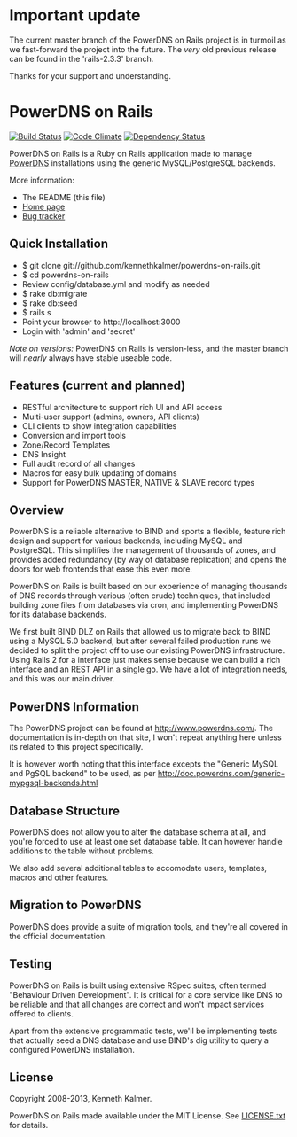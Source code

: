 # Important update

The current master branch of the PowerDNS on Rails project is in turmoil as we fast-forward the project into the future.
The _very_ old previous release can be found in the 'rails-2.3.3' branch.

Thanks for your support and understanding.

# PowerDNS on Rails

[![Build Status](https://travis-ci.org/kennethkalmer/powerdns-on-rails.png?branch=master)](https://travis-ci.org/kennethkalmer/powerdns-on-rails)
[![Code Climate](https://codeclimate.com/github/kennethkalmer/powerdns-on-rails.png)](https://codeclimate.com/github/kennethkalmer/powerdns-on-rails)
[![Dependency Status](https://gemnasium.com/kennethkalmer/powerdns-on-rails.png)](https://gemnasium.com/kennethkalmer/powerdns-on-rails)

PowerDNS on Rails is a Ruby on Rails application made to manage [PowerDNS](http://www.powerdns.com/) installations using the generic MySQL/PostgreSQL backends.

More information:

* The README (this file)
* [Home page](http://kennethkalmer.github.com/powerdns-on-rails)
* [Bug tracker](http://github.com/kennethkalmer/powerdns-on-rails/issues)

## Quick Installation

* $ git clone git://github.com/kennethkalmer/powerdns-on-rails.git
* $ cd powerdns-on-rails
* Review config/database.yml and modify as needed
* $ rake db:migrate
* $ rake db:seed
* $ rails s
* Point your browser to http://localhost:3000
* Login with 'admin' and 'secret'

_Note on versions:_ PowerDNS on Rails is version-less, and the master branch will _nearly_ always have stable useable code.

## Features (current and planned)

* RESTful architecture to support rich UI and API access
* Multi-user support (admins, owners, API clients)
* CLI clients to show integration capabilities
* Conversion and import tools
* Zone/Record Templates
* DNS Insight
* Full audit record of all changes
* Macros for easy bulk updating of domains
* Support for PowerDNS MASTER, NATIVE & SLAVE record types

## Overview

PowerDNS is a reliable alternative to BIND and sports a flexible, feature rich
design and support for various backends, including MySQL and PostgreSQL. This
simplifies the management of thousands of zones, and provides added redundancy
(by way of database replication) and opens the doors for web frontends that ease
this even more.

PowerDNS on Rails is built based on our experience of managing thousands of DNS
records through various (often crude) techniques, that included building zone
files from databases via cron, and implementing PowerDNS for its database backends.

We first built BIND DLZ on Rails that allowed us to migrate back to BIND using a
MySQL 5.0 backend, but after several failed production runs we decided to split
the project off to use our existing PowerDNS infrastructure.  Using Rails 2 for
a interface just makes sense because we can build a rich interface and an REST
API in a single go. We have a lot of integration needs, and this was our main
driver.

## PowerDNS Information

The PowerDNS project can be found at http://www.powerdns.com/. The documentation
is in-depth on that site, I won't repeat anything here unless its related to
this project specifically.

It is however worth noting that this interface excepts the "Generic MySQL and
PgSQL backend" to be used, as per http://doc.powerdns.com/generic-mypgsql-backends.html

## Database Structure

PowerDNS does not allow you to alter the database schema at all, and you're
forced to use at least one set database table. It can however handle additions
to the table without problems.

We also add several additional tables to accomodate users, templates, macros
and other features.

## Migration to PowerDNS

PowerDNS does provide a suite of migration tools, and they're all covered in
the official documentation.

## Testing

PowerDNS on Rails is built using extensive RSpec suites, often termed "Behaviour
Driven Development". It is critical for a core service like DNS to be reliable
and that all changes are correct and won't impact services offered to clients.

Apart from the extensive programmatic tests, we'll be implementing tests that
actually seed a DNS database and use BIND's dig utility to query a configured
PowerDNS installation.

## License

Copyright 2008-2013, Kenneth Kalmer.

PowerDNS on Rails made available under the MIT License. See [LICENSE.txt](LICENSE.txt) for details.

